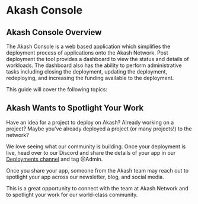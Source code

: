 # Akash Console

## Akash Console Overview

The Akash Console is a web based application which simplifies the deployment process of applications onto the Akash Network. Post deployment the tool provides a dashboard to view the status and details of workloads. The dashboard also has the ability to perform administrative tasks including closing the deployment, updating the deployment, redeploying, and increasing the funding available to the deployment.

This guide will cover the following topics:

## Akash Wants to Spotlight Your Work

Have an idea for a project to deploy on Akash? Already working on a project? Maybe you’ve already deployed a project (or many projects!) to the network?

We love seeing what our community is building. Once your deployment is live, head over to our Discord and share the details of your app in our [Deployments channel](https://discord.com/channels/747885925232672829/771909909335506955) and tag @Admin.

Once you share your app, someone from the Akash team may reach out to spotlight your app across our newsletter, blog, and social media.

This is a great opportunity to connect with the team at Akash Network and to spotlight your work for our world-class community.
